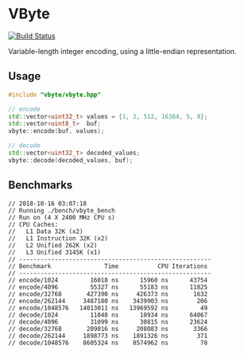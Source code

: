 # VByte

[![Build Status](https://travis-ci.org/amallia/VByte.svg?branch=master)](https://travis-ci.org/amallia/VByte)

Variable-length integer encoding, using a little-endian representation.

## Usage
```cpp
#include "vbyte/vbyte.hpp"

// encode
std::vector<uint32_t> values = {1, 2, 512, 16384, 5, 8};
std::vector<uint8_t>  buf;
vbyte::encode(buf, values);

// decode
std::vector<uint32_t> decoded_values;
vbyte::decode(decoded_values, buf);
```


## Benchmarks
```
// 2018-10-16 03:07:18
// Running ./bench/vbyte_bench
// Run on (4 X 2400 MHz CPU s)
// CPU Caches:
//   L1 Data 32K (x2)
//   L1 Instruction 32K (x2)
//   L2 Unified 262K (x2)
//   L3 Unified 3145K (x1)
// ------------------------------------------------------
// Benchmark               Time           CPU Iterations
// ------------------------------------------------------
// encode/1024         16018 ns      15960 ns      43754
// encode/4096         55327 ns      55183 ns      11825
// encode/32768       427390 ns     426373 ns       1632
// encode/262144     3487180 ns    3439903 ns        206
// encode/1048576   14013011 ns   13969592 ns         49
// decode/1024         11048 ns      10934 ns      64067
// decode/4096         31099 ns      30815 ns      23624
// decode/32768       209016 ns     208083 ns       3366
// decode/262144     1898773 ns    1891326 ns        371
// decode/1048576    8605324 ns    8574962 ns         78
```
